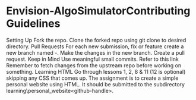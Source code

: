 # Envision-AlgoSimulatorContributing Guidelines
Setting Up
Fork the repo.
Clone the forked repo using git clone <repo-url> to desired directory.
Pull Requests
For each new submission, fix or feature create a new branch named <github-handle>-<explanatory-name>.
Make the changes in the new branch.
Create a pull request.
Keep in Mind
Use meaningful small commits. Refer to this link
Remember to fetch changes from the upstream repo before working on something.
Learning HTML
Go through lessons 1, 2, 8 & 11 (12 is optional) skipping any CSS that comes up.
The assignment is to create a simple personal website using HTML.
It should be submitted to the subdirectory learning\personal_website\<github-handle>\.
